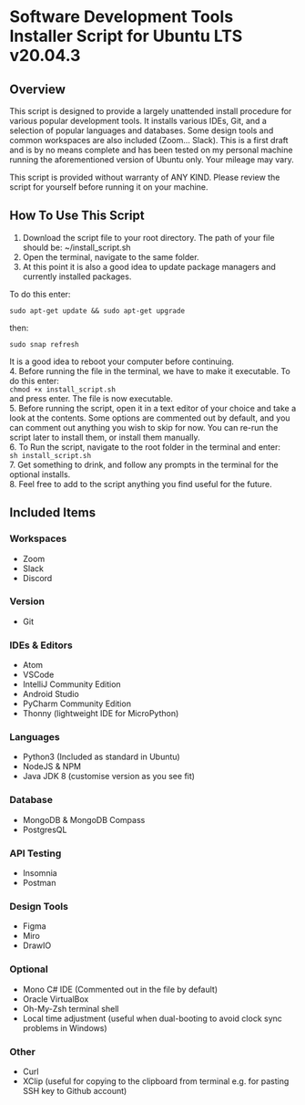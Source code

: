 # Software Development Tools Installer Script for Ubuntu LTS v20.04.3

## Overview

This script is designed to provide a largely unattended install procedure for various popular development tools. It installs various IDEs, Git, and a selection of popular languages and databases. Some design tools and common workspaces are also included (Zoom... Slack). This is a first draft and is by no means complete and has been tested on my personal machine running the aforementioned version of Ubuntu only. Your mileage may vary.

This script is provided without warranty of ANY KIND. Please review the script for yourself before running it on your machine.

## How To Use This Script

1. Download the script file to your root directory. The path of your file should be: ~/install_script.sh
2. Open the terminal, navigate to the same folder.  
3. At this point it is also a good idea to update package managers and currently installed packages.  

To do this enter:

`sudo apt-get update && sudo apt-get upgrade`  

then:  

`sudo snap refresh`  

It is a good idea to reboot your computer before continuing.    
4. Before running the file in the terminal, we have to make it executable. To do this enter:  
`chmod +x install_script.sh`  
and press enter. The file is now executable.  
5. Before running the script, open it in a text editor of your choice and take a look at the contents. Some options are commented out by default, and you can comment out anything you wish to skip for now. You can re-run the script later to install them, or install them manually.   
6. To Run the script, navigate to the root folder in the terminal and enter:  
`sh install_script.sh`  
7. Get something to drink, and follow any prompts in the terminal for the optional installs.  
8. Feel free to add to the script anything you find useful for the future.  

## Included Items

### Workspaces

- Zoom
- Slack
- Discord

### Version

- Git

### IDEs & Editors

- Atom
- VSCode
- IntelliJ Community Edition
- Android Studio
- PyCharm Community Edition
- Thonny (lightweight IDE for MicroPython)

### Languages

- Python3 (Included as standard in Ubuntu)
- NodeJS & NPM
- Java JDK 8 (customise version as you see fit)

### Database

- MongoDB & MongoDB Compass
- PostgresQL

### API Testing

- Insomnia
- Postman

### Design Tools

- Figma
- Miro
- DrawIO

### Optional

- Mono C# IDE (Commented out in the file by default)
- Oracle VirtualBox
- Oh-My-Zsh terminal shell
- Local time adjustment (useful when dual-booting to avoid clock sync problems in Windows)

### Other

- Curl
- XClip (useful for copying to the clipboard from terminal e.g. for pasting SSH key to Github account)
